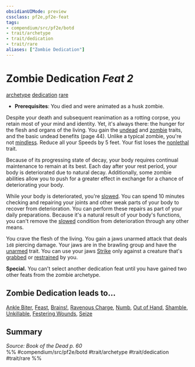 ```yaml
---
obsidianUIMode: preview
cssclass: pf2e,pf2e-feat
tags:
- compendium/src/pf2e/botd
- trait/archetype
- trait/dedication
- trait/rare
aliases: ["Zombie Dedication"]
---
```

# Zombie Dedication  *Feat 2*  
[archetype](rules/traits/archetype.md "Archetype Feat Trait")  [dedication](rules/traits/dedication.md "Dedication Feat Trait")  [rare](rules/traits/rare.md "Rare Rarity Trait")  

- **Prerequisites**: You died and were animated as a husk zombie.

Despite your death and subsequent reanimation as a rotting corpse, you retain most of your mind and identity. Yet, it's always there: the hunger for the flesh and organs of the living. You gain the [undead](rules/traits/undead.md "Undead Creature Type Trait") and [zombie](rules/traits/zombie-b1.md "Zombie Creature Trait") traits, and the basic undead benefits (page 44). Unlike a typical zombie, you're not [mindless](rules/traits/mindless.md "Mindless Creature Trait"). Reduce all your Speeds by 5 feet. Your fist loses the [nonlethal](rules/traits/nonlethal.md "Nonlethal Weapon Trait") trait.

Because of its progressing state of decay, your body requires continual maintenance to remain at its best. Each day after your rest period, your body is deteriorated due to natural decay. Additionally, some zombie abilities allow you to push for a greater effect in exchange for a chance of deteriorating your body.

While your body is deteriorated, you're [slowed](rules/conditions.md#Slowed). You can spend 10 minutes checking and repairing your joints and other weak parts of your body to recover from deterioration. You can perform these repairs as part of your daily preparations. Because it's a natural result of your body's functions, you can't remove the [slowed](rules/conditions.md#Slowed) condition from deterioration through any other means.

You crave the flesh of the living. You gain a jaws unarmed attack that deals `1d8` piercing damage. Your jaws are in the brawling group and have the [unarmed](rules/traits/unarmed.md "Unarmed Weapon Trait") trait. You can use your jaws [Strike](rules/actions/strike.md) only against a creature that's [grabbed](rules/conditions.md#Grabbed) or [restrained](rules/conditions.md#Restrained) by you.

**Special.** You can't select another dedication feat until you have gained two other feats from the zombie archetype.

## Zombie Dedication leads to...

[Ankle Biter](compendium/feats/ankle-biter-botd.md), [Feast](compendium/feats/feast-botd.md), [Brains!](compendium/feats/brains-botd.md), [Ravenous Charge](compendium/feats/ravenous-charge-botd.md), [Numb](compendium/feats/numb-botd.md), [Out of Hand](compendium/feats/out-of-hand-botd.md), [Shamble](compendium/feats/shamble-botd.md), [Unkillable](compendium/feats/unkillable-botd.md), [Festering Wounds](compendium/feats/festering-wounds-botd.md), [Seize](compendium/feats/seize-botd.md)

## Summary

*Source: Book of the Dead p. 60*  
%% #compendium/src/pf2e/botd #trait/archetype #trait/dedication #trait/rare %%